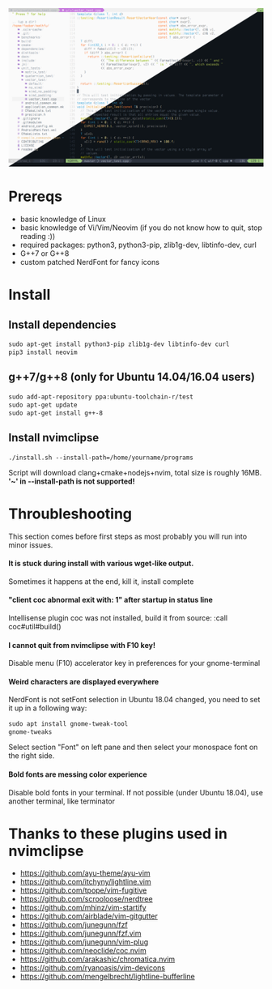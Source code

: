 ![Poster](/screenshots/poster.png)

# Prereqs
* basic knowledge of Linux
* basic knowledge of Vi/Vim/Neovim (if you do not know how to quit, stop reading :))
* required packages: python3, python3-pip, zlib1g-dev, libtinfo-dev, curl
* G++7 or G++8
* custom patched NerdFont for fancy icons

# Install
## Install dependencies
```
sudo apt-get install python3-pip zlib1g-dev libtinfo-dev curl
pip3 install neovim
```

## g++7/g++8 (only for Ubuntu 14.04/16.04 users)
```
sudo add-apt-repository ppa:ubuntu-toolchain-r/test
sudo apt-get update
sudo apt-get install g++-8
```

## Install nvimclipse
```
./install.sh --install-path=/home/yourname/programs
```
Script will download clang+cmake+nodejs+nvim, total size is roughly 16MB. **'~' in --install-path is not supported!**

# Throubleshooting
This section comes before first steps as most probably you will run into minor issues.

#### It is stuck during install with various wget-like output.
Sometimes it happens at the end, kill it, install complete

#### "client coc abnormal exit with: 1" after startup in status line
Intellisense plugin coc was not installed, build it from source:
:call coc#util#build()

#### I cannot quit from nvimclipse with F10 key!
Disable menu (F10) accelerator key in preferences for your gnome-terminal

#### Weird characters are displayed everywhere
NerdFont is not setFont selection in Ubuntu 18.04 changed, you need to set it up in a following way:
```
sudo apt install gnome-tweak-tool
gnome-tweaks
```
Select section "Font" on left pane and then select your monospace font on the right side.

#### Bold fonts are messing color experience
Disable bold fonts in your terminal. If not possible (under Ubuntu 18.04), use another terminal, like terminator

# Thanks to these plugins used in nvimclipse

* https://github.com/ayu-theme/ayu-vim
* https://github.com/itchyny/lightline.vim
* https://github.com/tpope/vim-fugitive
* https://github.com/scrooloose/nerdtree
* https://github.com/mhinz/vim-startify
* https://github.com/airblade/vim-gitgutter
* https://github.com/junegunn/fzf
* https://github.com/junegunn/fzf.vim
* https://github.com/junegunn/vim-plug
* https://github.com/neoclide/coc.nvim
* https://github.com/arakashic/chromatica.nvim
* https://github.com/ryanoasis/vim-devicons
* https://github.com/mengelbrecht/lightline-bufferline

